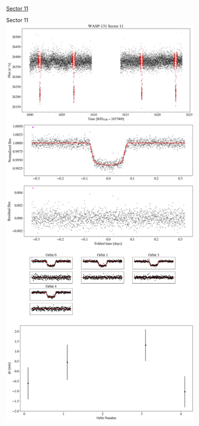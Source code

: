 [Sector 11](#sector11)

<a name = "sector11"></a>
Sector 11
![alt text](/tt/WASP-131_Sector_11/WASP-131_Sector_11_a_TimeSeries.png)
![alt text](/tt/WASP-131_Sector_11/WASP-131_Sector_11_b_FoldedLightCurve.png)
![alt text](/tt/WASP-131_Sector_11/WASP-131_Sector_11_b_IndividualTransitsWithFit.png)
![alt text](/tt/WASP-131_Sector_11/WASP-131_Sector_11_c_TimingResiduals.png)


